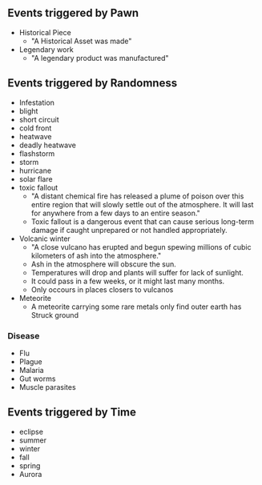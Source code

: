 ## Events triggered by Pawn
* Historical Piece
    * "A Historical Asset was made"
* Legendary work
    * "A legendary product was manufactured"
## Events triggered by Randomness
* Infestation 
* blight
* short circuit
* cold front
* heatwave
* deadly heatwave
* flashstorm
* storm
* hurricane 
* solar flare 
* toxic fallout
    * "A distant chemical fire has released a plume of poison over this entire region that will slowly settle out of the atmosphere. It will last for anywhere from a few days to an entire season."
    * Toxic fallout is a dangerous event that can cause serious long-term damage if caught unprepared or not handled appropriately.
* Volcanic winter
    * "A close vulcano has erupted and begun spewing millions of cubic kilometers of ash into the atmosphere."
    * Ash in the atmosphere will obscure the sun. 
    * Temperatures will drop and plants will suffer for lack of sunlight. 
    * It could pass in a few weeks, or it might last many months.
    * Only occours in places closers to vulcanos 
* Meteorite
    * A meteorite carrying some rare metals only find outer earth has Struck ground 
### Disease
* Flu
* Plague
* Malaria
* Gut worms
* Muscle parasites
## Events triggered by Time 
* eclipse
* summer
* winter
* fall
* spring
* Aurora